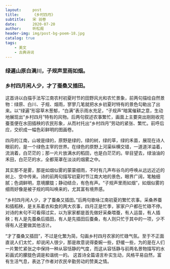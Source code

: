 ```yaml
---
layout:     post
title:      《乡村四月》
subtitle:   宋 翁卷
date:       2020-07-20
author:     听松阁
header-img: img/post-bg-poem-18.jpg
catalog: true
tags:
    - 美文
    - 古典诗词
---
```


### 绿遍山原白满川，子规声里雨如烟。
### 乡村四月闲人少，才了蚕桑又插田。


这首诗以白描手法写江南农村初夏时节的田野风光和农忙景象，前两句描绘自然景物：绿原、白川、子规、烟雨，寥寥几笔就把水乡初夏时特有的景色勾勒出了出来。以“绿遍”形容草木葱郁，“白满”表示雨水充足，“子规声”暗寓催耕之意，生动地展现出“乡村四月”特有的风物。后两句叙述农事繁忙，画面上主要突出刚刚收完蚕茧便在水田插秧的农民形象，从而衬托出“乡村四月”劳动的紧张、繁忙。前呼后应，交织成一幅色彩鲜明的图画卷。

四月的江南，山坡是绿的，原野是绿的，绿的树，绿的草，绿的禾苗，展现在诗人眼前的，是一个绿色主宰的世界。在绿色的原野上河渠纵横交错，一道道洋溢着，流淌着，白茫茫的；那一片片放满水的稻田，也是白茫茫的。举目望去，绿油油的禾田，白茫茫的水，全都笼罩在淡淡的烟雾之中。

其实那不是雾，那是如烟似雾的蒙蒙细雨，不时有几声布谷鸟的呼唤从远远近近的树上、空中传来。诗的前两句描写初夏时节江南大地的景色，眼界广阔，笔触细腻；色调鲜明，意境朦胧；静动结合，有色有声。“子规声里雨如烟”，如烟似雾的细雨好像是被子规的鸣叫唤来的，尤其富有境界感。

“乡村四月闲人少，才了蚕桑又插田。”后两句歌咏江南初夏的繁忙农事。采桑养蚕和插稻秧，是关系着衣和食的两大农事，四月正是忙季，家家户户都在忙碌不停。对诗的末句不可看得过实，以为家家都是首先做好采桑喂蚕，有人运苗，有人插秧；有人是先蚕桑后插田，有人是先插田后蚕桑，有人则只忙于其中的一项，少不得有人还要做其他活计。

“才了蚕桑又插田”，不过是化繁为简，勾画乡村四月农家的忙碌气氛。至于不正面直说人们太忙，却说闲人很少，那是故意说得委婉一些，舒缓一些，为的是在人们一片繁忙紧张之中保持一种从容恬静的气度，而这从容恬静与前两名景物描写的水彩画式的朦胧色调是和谐统一的。
这首诗全篇语言朴实生动，风格平易自然，富有生活气息，表达了作者对农民辛勤劳动的赞美之情。
